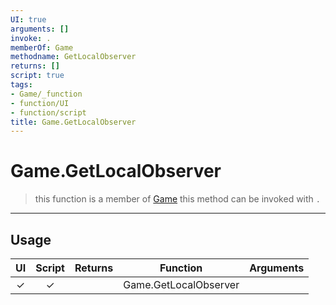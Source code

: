```yaml
---
UI: true
arguments: []
invoke: .
memberOf: Game
methodname: GetLocalObserver
returns: []
script: true
tags:
- Game/_function
- function/UI
- function/script
title: Game.GetLocalObserver
---
```

# Game.GetLocalObserver
> this function is a member of [Game](civ-6/lua/Game.md)
> this method can be invoked with `.`
-----
## Usage
|  UI | Script | Returns | Function | Arguments |
|:---:|:------:|-------:|:--------:|:---------|
|✓|✓||Game.GetLocalObserver||
